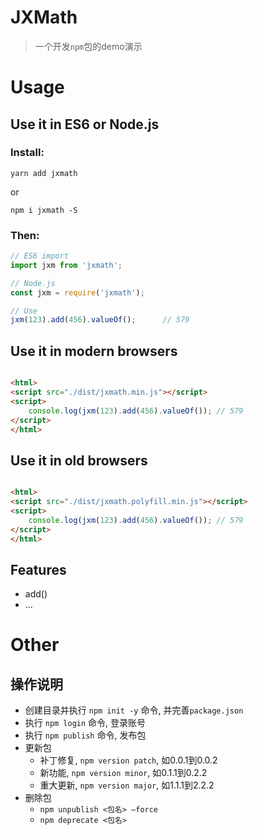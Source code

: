 # JXMath

> 一个开发`npm`包的demo演示

# Usage

## Use it in ES6 or Node.js

### Install:

```shell
yarn add jxmath
```

or

```shell
npm i jxmath -S
```

### Then:

```javascript
// ES6 import
import jxm from 'jxmath';

// Node.js
const jxm = require('jxmath');

// Use
jxm(123).add(456).valueOf();      // 579
```

## Use it in modern browsers

```html

<html>
<script src="./dist/jxmath.min.js"></script>
<script>
    console.log(jxm(123).add(456).valueOf()); // 579
</script>
</html>
```

## Use it in old browsers

```html

<html>
<script src="./dist/jxmath.polyfill.min.js"></script>
<script>
    console.log(jxm(123).add(456).valueOf()); // 579
</script>
</html>
```

## Features

- add()
- ...

# Other

## 操作说明

- 创建目录并执行 `npm init -y` 命令, 并完善`package.json`
- 执行 `npm login` 命令, 登录账号
- 执行 `npm publish` 命令, 发布包
- 更新包
    - 补丁修复, `npm version patch`, 如0.0.1到0.0.2
    - 新功能, `npm version minor`, 如0.1.1到0.2.2
    - 重大更新, `npm version major`, 如1.1.1到2.2.2
- 删除包
    - `npm unpublish <包名> –force`
    - `npm deprecate <包名>`
